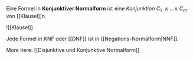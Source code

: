 Eine Formel in **Konjunktiver Normalform** ist eine *Konjunktion* $C_1\: ∧ . . . ∧\: C_m$ von [[Klausel]]n. 

![[Klausel]]

Jede Formel in KNF oder [[DNF]] ist in [[Negations-Normalform|NNF]].

More here: [[Disjunktive und Konjunktive Normalform]] 
